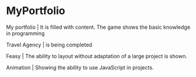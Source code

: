 # MyPortfolio

My portfolio  | It is filled with content.
                The game shows the basic knowledge in programming
              
Travel Agency | is being completed

Feasy         | The ability to layout without adaptation of a large project is shown.

Animation     | Showing the ability to use JavaScript in projects.

